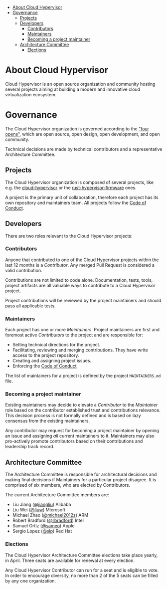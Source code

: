 - [About Cloud Hypervisor](#about-cloud-hypervisor)
- [Governance](#governance)
  * [Projects](#projects)
  * [Developers](#developers)
    + [Contributors](#contributors)
    + [Maintainers](#maintainers)
    + [Becoming a project maintainer](#becoming-a-project-maintainer)
  * [Architecture Committee](#architecture-committee)
    + [Elections](#elections)

# About Cloud Hypervisor

Cloud Hypervisor is an open source organization and community hosting several
projects aiming at building a modern and innovative cloud virtualization
ecosystem.

# Governance

The Cloud Hypervisor organization is governed according to the
["four opens"](https://governance.openstack.org/tc/reference/opens.html), which
are open source, open design, open development, and open community.

Technical decisions are made by technical contributors and a representative
Architecture Committee.

## Projects

The Cloud Hypervisor organization is composed of several projects, like e.g. the
[cloud-hypervisor](https://github.com/cloud-hypervisor/cloud-hypervisor) or the
[rust-hypervisor-firmware](https://github.com/cloud-hypervisor/rust-hypervisor-firmware)
ones.

A project is the primary unit of collaboration, therefore each project has its
own repository and maintainers team. All projects follow the
[Code of Conduct](CODE_OF_CONDUCT.md).

## Developers

There are two roles relevant to the Cloud Hypervisor projects:

### Contributors

Anyone that contributed to one of the Cloud Hypervisor projects within the
last 12 months is a *Contributor*. Any merged Pull Request is considered a valid
contribution.

Contributions are not limited to code alone. Documentation, tests, tools, project
artifacts are all valuable ways to contribute to a Cloud Hypervisor project.

Project contributions will be reviewed by the project maintainers and should
pass all applicable tests.

### Maintainers

Each project has one or more *Maintainers*. Project maintainers are first and
foremost active *Contributors* to the project and are responsible for:

* Setting technical directions for the project.
* Facilitating, reviewing and merging contributions. They have write access to
  the project repository.
* Creating and assigning project issues.
* Enforcing the [Code of Conduct](CODE_OF_CONDUCT.md)

The list of maintainers for a project is defined by the project
`MAINTAINERS.md` file.

### Becoming a project maintainer

Existing maintainers may decide to elevate a *Contributor* to the *Maintainer*
role based on the contributor established trust and contributions relevance.
This decision process is not formally defined and is based on lazy consensus
from the existing maintainers.

Any contributor may request for becoming a project maintainer by opening an
issue and assigning *all* current maintainers to it.
Maintainers may also pro-actively promote contributors based on their
contributions and leadership track record.

## Architecture Committee

The Architecture Committee is responsible for architectural decisions and
making final decisions if Maintainers for a particular project disagree.
It is comprised of six members, who are elected by Contributors.

The current Architecture Committee members are:

* Liu Jiang       ([@jiangliu](https://github.com/jiangliu))      Alibaba
* Liu Wei         ([@liuw](https://github.com/liuw))          Microsoft
* Michael Zhao    ([@michael2012z](https://github.com/michael2012z))  ARM
* Robert Bradford ([@rbradford](https://github.com/rbradford))     Intel
* Samuel Ortiz    ([@sameo](https://github.com/sameo))         Apple
* Sergio Lopez    ([@slp](https://github.com/slp))           Red Hat

### Elections

The Cloud Hypervisor Architecture Committee elections take place yearly, in
April. Three seats are available for renewal at every election.

Any Cloud Hypervisor Contributor can run for a seat and is eligible to vote.
In order to encourage diversity, no more than 2 of the 5 seats can be filled
by any one organization.
